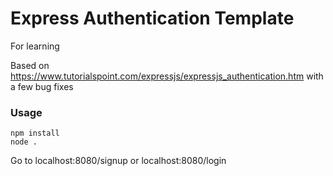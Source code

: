 # Express Authentication Template

For learning

Based on https://www.tutorialspoint.com/expressjs/expressjs_authentication.htm with a few bug fixes

### Usage

```console
npm install
node .
```

Go to localhost:8080/signup or localhost:8080/login
